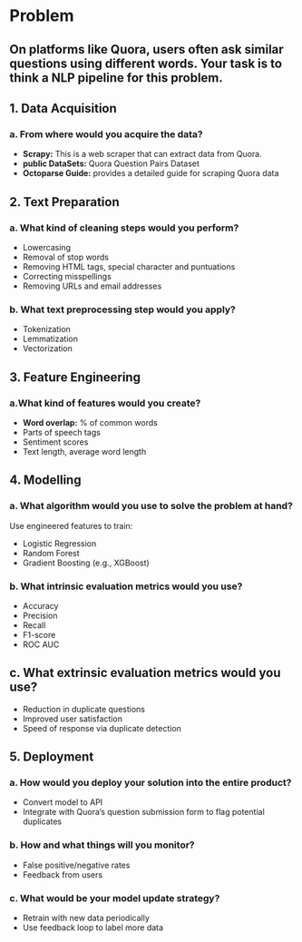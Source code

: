 # Problem
On platforms like Quora, users often ask similar questions using different words. Your task is to think a NLP pipeline for this problem.
------

## 1. Data Acquisition
### a. From where would you acquire the data?

- **Scrapy:** This is a web scraper that can extract data from Quora.
- **public DataSets:** Quora Question Pairs Dataset
- **Octoparse Guide:** provides a detailed guide for scraping Quora data

## 2. Text Preparation
### a. What kind of cleaning steps would you perform?
- Lowercasing
- Removal of stop words
- Removing HTML tags, special character and puntuations
- Correcting misspellings
- Removing URLs and email addresses

### b. What text preprocessing step would you apply?
- Tokenization 
- Lemmatization
- Vectorization 


## 3. Feature Engineering
### a.What kind of features would you create?
- **Word overlap:** % of common words
- Parts of speech tags
- Sentiment scores
- Text length, average word length

## 4. Modelling
### a. What algorithm would you use to solve the problem at hand?
Use engineered features to train:
- Logistic Regression
- Random Forest
- Gradient Boosting (e.g., XGBoost)

### b. What intrinsic evaluation metrics would you use?
- Accuracy
- Precision
- Recall
- F1-score
- ROC AUC


## c. What extrinsic evaluation metrics would you use?
- Reduction in duplicate questions
- Improved user satisfaction
- Speed of response via duplicate detection

## 5. Deployment
### a. How would you deploy your solution into the entire product?
- Convert model to API 
- Integrate with Quora’s question submission form to flag potential duplicates

### b. How and what things will you monitor?
- False positive/negative rates
- Feedback from users

### c. What would be your model update strategy?
- Retrain with new data periodically
- Use feedback loop to label more data
